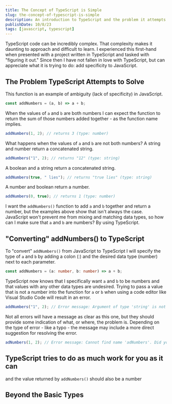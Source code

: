 ```yaml
---
title: The Concept of TypeScript is Simple
slug: the-concept-of-typescript-is-simple
description: An introduction to TypeScript and the problem it attempts to solve.
publishDate: 10/8/23
tags: [javascript, typescript]
---
```


TypeScript code can be incredibly complex. That complexity makes it daunting to approach and difficult to learn. I experienced this first-hand when presented with a project written in TypeScript and tasked with "figuring it out." Since then I have not fallen in love with TypeScript, but can appreciate what it is trying to do: add specificity to JavaScript.

## The Problem TypeScript Attempts to Solve

This function is an example of ambiguity (lack of specificity) in JavaScript.

```javascript
const addNumbers = (a, b) => a + b;
```

When the values of `a` and `b` are both numbers I can expect the function to return the sum of those numbers added together - as the function name implies.

```javascript
addNumbers(1, 2); // returns 3 (type: number)
```

What happens when the values of `a` and `b` are not both numbers? A string and number return a concatenated string.

```javascript
addNumbers("1", 2); // returns "12" (type: string)
```

A boolean and a string return a concatenated string.

```javascript
addNumbers(true, " lies"); // returns "true lies" (type: string)
```

A number and boolean return a number.

```javascript
addNumbers(0, true); // returns 1 (type: number)
```

I want the `addNumbers()` function to add `a` and `b` together and return a number, but the examples above show that isn't always the case. JavaScript won't prevent me from mixing and matching data types, so how can I make sure that `a` and `b` are numbers? By using TypeScript.

## "Converting" addNumbers() to TypeScript

To "convert" `addNumbers()` from JavaScript to TypeScript I will specify the type of `a` and `b` by adding a colon (:) and the desired data type (number) next to each parameter.

```typescript
const addNumbers = (a: number, b: number) => a + b;
```

TypeScript now knows that I specifically want `a` and `b` to be numbers and that values with any other data types are undesired. Trying to pass a value that is not a number into the function for `a` or `b` when using a code editor like Visual Studio Code will result in an error.

```typescript
addNumbers("1", 2); // Error message: Argument of type 'string' is not assignable to parameter of type 'number'.
```

Not all errors will have a message as clear as this one, but they should provide some indication of what, or where, the problem is. Depending on the type of error - like a typo - the message may include a more direct suggestion for resolving the error.

```typescript
adNumbers(1, 2); // Error message: Cannot find name 'adNumbers'. Did you mean 'addNumbers'?
```

## TypeScript tries to do as much work for you as it can

and the value returned by `addNumbers()` should also be a number

## Beyond the Basic Types
